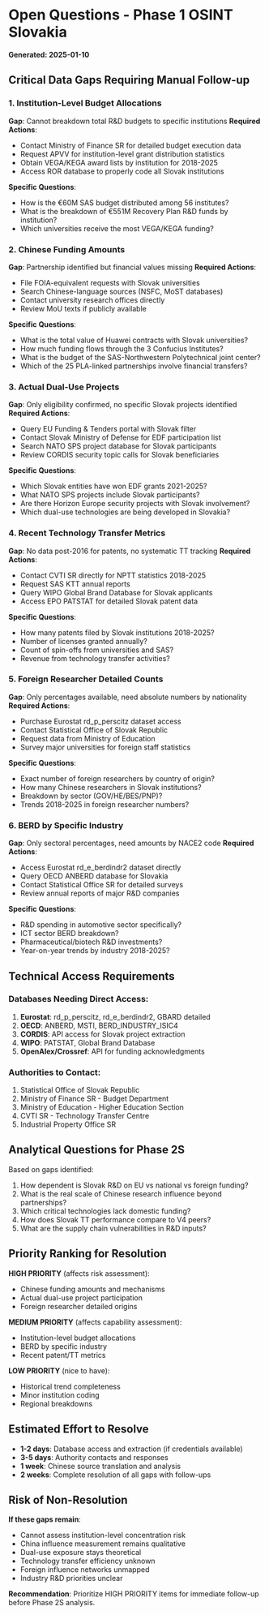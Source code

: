 # Open Questions - Phase 1 OSINT Slovakia
**Generated: 2025-01-10**

## Critical Data Gaps Requiring Manual Follow-up

### 1. Institution-Level Budget Allocations
**Gap**: Cannot breakdown total R&D budgets to specific institutions
**Required Actions**:
- Contact Ministry of Finance SR for detailed budget execution data
- Request APVV for institution-level grant distribution statistics
- Obtain VEGA/KEGA award lists by institution for 2018-2025
- Access ROR database to properly code all Slovak institutions

**Specific Questions**:
- How is the €60M SAS budget distributed among 56 institutes?
- What is the breakdown of €551M Recovery Plan R&D funds by institution?
- Which universities receive the most VEGA/KEGA funding?

### 2. Chinese Funding Amounts
**Gap**: Partnership identified but financial values missing
**Required Actions**:
- File FOIA-equivalent requests with Slovak universities
- Search Chinese-language sources (NSFC, MoST databases)
- Contact university research offices directly
- Review MoU texts if publicly available

**Specific Questions**:
- What is the total value of Huawei contracts with Slovak universities?
- How much funding flows through the 3 Confucius Institutes?
- What is the budget of the SAS-Northwestern Polytechnical joint center?
- Which of the 25 PLA-linked partnerships involve financial transfers?

### 3. Actual Dual-Use Projects
**Gap**: Only eligibility confirmed, no specific Slovak projects identified
**Required Actions**:
- Query EU Funding & Tenders portal with Slovak filter
- Contact Slovak Ministry of Defense for EDF participation list
- Search NATO SPS project database for Slovak participants
- Review CORDIS security topic calls for Slovak beneficiaries

**Specific Questions**:
- Which Slovak entities have won EDF grants 2021-2025?
- What NATO SPS projects include Slovak participants?
- Are there Horizon Europe security projects with Slovak involvement?
- Which dual-use technologies are being developed in Slovakia?

### 4. Recent Technology Transfer Metrics
**Gap**: No data post-2016 for patents, no systematic TT tracking
**Required Actions**:
- Contact CVTI SR directly for NPTT statistics 2018-2025
- Request SAS KTT annual reports
- Query WIPO Global Brand Database for Slovak applicants
- Access EPO PATSTAT for detailed Slovak patent data

**Specific Questions**:
- How many patents filed by Slovak institutions 2018-2025?
- Number of licenses granted annually?
- Count of spin-offs from universities and SAS?
- Revenue from technology transfer activities?

### 5. Foreign Researcher Detailed Counts
**Gap**: Only percentages available, need absolute numbers by nationality
**Required Actions**:
- Purchase Eurostat rd_p_perscitz dataset access
- Contact Statistical Office of Slovak Republic
- Request data from Ministry of Education
- Survey major universities for foreign staff statistics

**Specific Questions**:
- Exact number of foreign researchers by country of origin?
- How many Chinese researchers in Slovak institutions?
- Breakdown by sector (GOV/HE/BES/PNP)?
- Trends 2018-2025 in foreign researcher numbers?

### 6. BERD by Specific Industry
**Gap**: Only sectoral percentages, need amounts by NACE2 code
**Required Actions**:
- Access Eurostat rd_e_berdindr2 dataset directly
- Query OECD ANBERD database for Slovakia
- Contact Statistical Office SR for detailed surveys
- Review annual reports of major R&D companies

**Specific Questions**:
- R&D spending in automotive sector specifically?
- ICT sector BERD breakdown?
- Pharmaceutical/biotech R&D investments?
- Year-on-year trends by industry 2018-2025?

## Technical Access Requirements

### Databases Needing Direct Access:
1. **Eurostat**: rd_p_perscitz, rd_e_berdindr2, GBARD detailed
2. **OECD**: ANBERD, MSTI, BERD_INDUSTRY_ISIC4
3. **CORDIS**: API access for Slovak project extraction
4. **WIPO**: PATSTAT, Global Brand Database
5. **OpenAlex/Crossref**: API for funding acknowledgments

### Authorities to Contact:
1. Statistical Office of Slovak Republic
2. Ministry of Finance SR - Budget Department
3. Ministry of Education - Higher Education Section
4. CVTI SR - Technology Transfer Centre
5. Industrial Property Office SR

## Analytical Questions for Phase 2S

Based on gaps identified:
1. How dependent is Slovak R&D on EU vs national vs foreign funding?
2. What is the real scale of Chinese research influence beyond partnerships?
3. Which critical technologies lack domestic funding?
4. How does Slovak TT performance compare to V4 peers?
5. What are the supply chain vulnerabilities in R&D inputs?

## Priority Ranking for Resolution

**HIGH PRIORITY** (affects risk assessment):
- Chinese funding amounts and mechanisms
- Actual dual-use project participation
- Foreign researcher detailed origins

**MEDIUM PRIORITY** (affects capability assessment):
- Institution-level budget allocations
- BERD by specific industry
- Recent patent/TT metrics

**LOW PRIORITY** (nice to have):
- Historical trend completeness
- Minor institution coding
- Regional breakdowns

## Estimated Effort to Resolve

- **1-2 days**: Database access and extraction (if credentials available)
- **3-5 days**: Authority contacts and responses
- **1 week**: Chinese source translation and analysis
- **2 weeks**: Complete resolution of all gaps with follow-ups

## Risk of Non-Resolution

**If these gaps remain**:
- Cannot assess institution-level concentration risk
- China influence measurement remains qualitative
- Dual-use exposure stays theoretical
- Technology transfer efficiency unknown
- Foreign influence networks unmapped
- Industry R&D priorities unclear

**Recommendation**: Prioritize HIGH PRIORITY items for immediate follow-up before Phase 2S analysis.